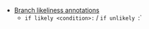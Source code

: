 * [Branch likeliness annotations](http://stackoverflow.com/questions/109710/likely-unlikely-macros-in-the-linux-kernel)
  * `if likely <condition>:` / `if unlikely `<condition>:`
